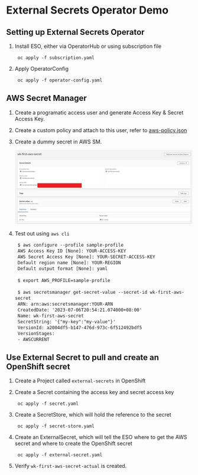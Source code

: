 # External Secrets Operator Demo

## Setting up External Secrets Operator

1. Install ESO, either via OperatorHub or using subscription file

        oc apply -f subscription.yaml

1. Apply OperatorConfig

        oc apply -f operator-config.yaml

## AWS Secret Manager

1. Create a programatic access user and generate Access Key & Secret Access Key.

2. Create a custom policy and attach to this user, refer to [aws-policy.json](aws/aws-policy.json)

3. Create a dummy secret in AWS SM.

    ![Alt text](aws/ss-1.jpg)

4. Test out using `aws cli`

        $ aws configure --profile sample-profile
        AWS Access Key ID [None]: YOUR-ACCESS-KEY
        AWS Secret Access Key [None]: YOUR-SECRET-ACCESS-KEY
        Default region name [None]: YOUR-REGION
        Default output format [None]: yaml

        $ export AWS_PROFILE=sample-profile

        $ aws secretsmanager get-secret-value --secret-id wk-first-aws-secret
        ARN: arn:aws:secretsmanager:YOUR-ARN
        CreatedDate: '2023-07-06T20:54:21.074000+08:00'
        Name: wk-first-aws-secret
        SecretString: '{"my-key":"my-value"}'
        VersionId: a2004df5-b147-476d-973c-6f512492bdf5
        VersionStages:
        - AWSCURRENT


## Use External Secret to pull and create an OpenShift secret

1. Create a Project called `external-secrets` in OpenShift

1. Create a Secret containing the access key and secret access key

        oc apply -f secret.yaml

1. Create a SecretStore, which will hold the reference to the secret

        oc apply -f secret-store.yaml

1. Create an ExternalSecret, which will tell the ESO where to get the AWS secret and where to create the OpenShift secret

        oc apply -f external-secret.yaml

1. Verify `wk-first-aws-secret-actual` is created.